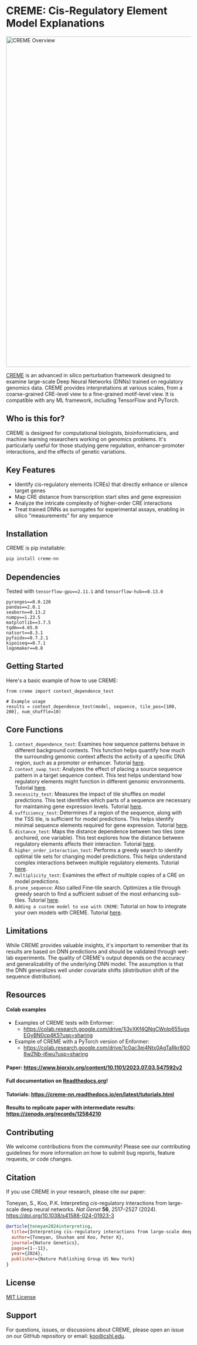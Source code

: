 # CREME: Cis-Regulatory Element Model Explanations

<img src="img/creme_overview.png" alt="CREME Overview" width="900"/>

[CREME](https://www.youtube.com/watch?v=PBwAxmrE194) is an advanced in silico perturbation framework designed to examine large-scale Deep Neural Networks (DNNs) trained on regulatory genomics data. CREME provides interpretations at various scales, from a coarse-grained CRE-level view to a fine-grained motif-level view. It is compatible with any ML framework, including TensorFlow and PyTorch. 

## Who is this for?

CREME is designed for computational biologists, bioinformaticians, and machine learning researchers working on genomics problems. It's particularly useful for those studying gene regulation, enhancer-promoter interactions, and the effects of genetic variations.

## Key Features

- Identify cis-regulatory elements (CREs) that directly enhance or silence target genes
- Map CRE distance from transcription start sites and gene expression
- Analyze the intricate complexity of higher-order CRE interactions
- Treat trained DNNs as surrogates for experimental assays, enabling in silico "measurements" for any sequence

## Installation

CREME is pip installable:

```bash
pip install creme-nn
```

## Dependencies

Tested with `tensorflow-gpu==2.11.1` and `tensorflow-hub==0.13.0` 

```
pyranges==0.0.120
pandas==2.0.1
seaborn==0.13.2
numpy==1.23.5
matplotlib==3.7.5
tqdm==4.65.0
natsort==8.3.1
pyfaidx==0.7.2.1
kipoiseq==0.7.1
logomaker==0.8
```

## Getting Started

Here's a basic example of how to use CREME:
```
from creme import context_dependence_test

# Example usage
results = context_dependence_test(model, sequence, tile_pos=[100, 200], num_shuffle=10)
```

## Core Functions

1. `context_dependence_test`: Examines how sequence patterns behave in different background contexts. This function helps quantify how much the surrounding genomic context affects the activity of a specific DNA region, such as a promoter or enhancer. Tutorial [here](https://creme-nn.readthedocs.io/en/latest/tutorials/context_dependence.html).
2. `context_swap_test`: Analyzes the effect of placing a source sequence pattern in a target sequence context. This test helps understand how regulatory elements might function in different genomic environments. Tutorial [here](https://creme-nn.readthedocs.io/en/latest/tutorials/context_swap.html).
3. `necessity_test`: Measures the impact of tile shuffles on model predictions. This test identifies which parts of a sequence are necessary for maintaining gene expression levels. Tutorial [here](https://creme-nn.readthedocs.io/en/latest/tutorials/necessity_test.html).
4. `sufficiency_test`: Determines if a region of the sequence, along with the TSS tile, is sufficient for model predictions. This helps identify minimal sequence elements required for gene expression. Tutorial [here](https://creme-nn.readthedocs.io/en/latest/tutorials/sufficiency_test_and_fine_tile_search.html).
5. `distance_test`: Maps the distance dependence between two tiles (one anchored, one variable). This test explores how the distance between regulatory elements affects their interaction. Tutorial [here](https://creme-nn.readthedocs.io/en/latest/tutorials/distance_test.html).
6. `higher_order_interaction_test`: Performs a greedy search to identify optimal tile sets for changing model predictions. This helps understand complex interactions between multiple regulatory elements. Tutorial [here](https://creme-nn.readthedocs.io/en/latest/tutorials/higher_order_interaction_test.html).
7. `multiplicity_test`: Examines the effect of multiple copies of a CRE on model predictions.
8. `prune_sequence`: Also called Fine-tile search. Optimizes a tile through greedy search to find a sufficient subset of the most enhancing sub-tiles. Tutorial [here](https://creme-nn.readthedocs.io/en/latest/tutorials/sufficiency_test_and_fine_tile_search.html#Fine-tile-search).
9. `Adding a custom model to use with CREME`: Tutorial on how to integrate your own models with CREME. Tutorial [here](https://creme-nn.readthedocs.io/en/latest/tutorials/adding_a_custom_model.html).

## Limitations
While CREME provides valuable insights, it's important to remember that its results are based on DNN predictions and should be validated through wet-lab experiments. The quality of CREME's output depends on the accuracy and generalizability of the underlying DNN model. The assumption is that the DNN generalizes well under covariate shifts (distribution shift of the sequence distribution).

## Resources


#### Colab examples

* Examples of CREME tests with Enformer:
    * https://colab.research.google.com/drive/1j3vXKf4QNgCWoIp655ugxEGyBN0cp4K5?usp=sharing
* Example of CREME with a PyTorch version of Enformer:
    * https://colab.research.google.com/drive/1c0ac3ei4Ntx0AgTaRkr80O8wZNb-j6wu?usp=sharing

#### Paper: https://www.biorxiv.org/content/10.1101/2023.07.03.547592v2

#### Full documentation on [Readthedocs.org](https://creme-nn.readthedocs.io/en/latest/index.html)!

#### Tutorials: https://creme-nn.readthedocs.io/en/latest/tutorials.html

#### Results to replicate paper with intermediate results: https://zenodo.org/records/12584210 

## Contributing
We welcome contributions from the community! Please see our contributing guidelines for more information on how to submit bug reports, feature requests, or code changes.

## Citation
If you use CREME in your research, please cite our paper:

Toneyan, S., Koo, P.K. Interpreting _cis_-regulatory interactions from large-scale deep neural networks. _Nat Genet_ __56__, 2517–2527 (2024). https://doi.org/10.1038/s41588-024-01923-3

```bibtex
@article{toneyan2024interpreting,
  title={Interpreting cis-regulatory interactions from large-scale deep neural networks},
  author={Toneyan, Shushan and Koo, Peter K},
  journal={Nature Genetics},
  pages={1--11},
  year={2024},
  publisher={Nature Publishing Group US New York}
}
```

## License
[MIT License](https://github.com/p-koo/creme-nn/blob/master/LICENSE)


## Support
For questions, issues, or discussions about CREME, please open an issue on our GitHub repository or email: koo@cshl.edu. 
